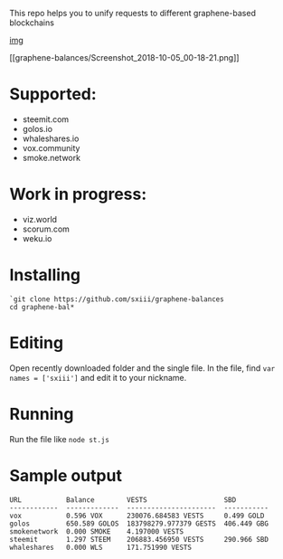 This repo helps you to unify requests to different graphene-based blockchains

[img](graphene-balances/Screenshot_2018-10-05_00-18-21.png)
 
 [[graphene-balances/Screenshot_2018-10-05_00-18-21.png]]

 
# Supported:
* steemit.com
* golos.io
* whaleshares.io
* vox.community
* smoke.network

# Work in progress:
* viz.world
* scorum.com
* weku.io

# Installing
```
`git clone https://github.com/sxiii/graphene-balances
cd graphene-bal*
```

# Editing
Open recently downloaded folder and the single file. In the file, find `var names = ['sxiii']` and edit it to your nickname.

# Running
Run the file like `node st.js`

# Sample output
```
URL           Balance        VESTS                   SBD        
------------  -------------  ----------------------  -----------
vox           0.596 VOX      230076.684583 VESTS     0.499 GOLD 
golos         650.589 GOLOS  183798279.977379 GESTS  406.449 GBG
smokenetwork  0.000 SMOKE    4.197000 VESTS                     
steemit       1.297 STEEM    206883.456950 VESTS     290.966 SBD
whaleshares   0.000 WLS      171.751990 VESTS            
```
